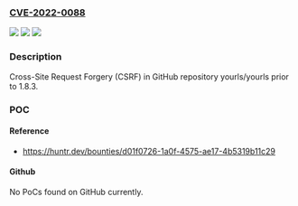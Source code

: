 ### [CVE-2022-0088](https://cve.mitre.org/cgi-bin/cvename.cgi?name=CVE-2022-0088)
![](https://img.shields.io/static/v1?label=Product&message=yourls%2Fyourls&color=blue)
![](https://img.shields.io/static/v1?label=Version&message=n%2Fa&color=blue)
![](https://img.shields.io/static/v1?label=Vulnerability&message=CWE-352%20Cross-Site%20Request%20Forgery%20(CSRF)&color=brighgreen)

### Description

Cross-Site Request Forgery (CSRF) in GitHub repository yourls/yourls prior to 1.8.3.

### POC

#### Reference
- https://huntr.dev/bounties/d01f0726-1a0f-4575-ae17-4b5319b11c29

#### Github
No PoCs found on GitHub currently.

